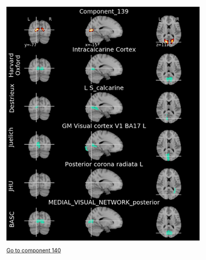 ![139](preliminary/139.jpg "Component 139")

[Go to component 140](https://parietal-inria.github.io/MODL_atlas/256/140 "Component 140")
